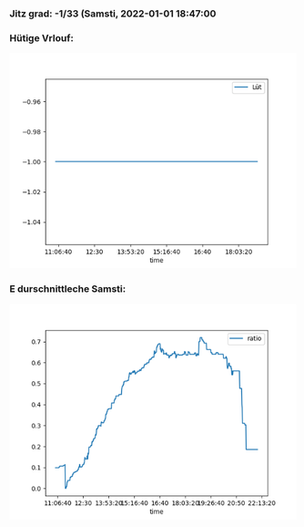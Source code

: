 ### Jitz grad: -1/33 (Samsti, 2022-01-01 18:47:00

### Hütige Vrlouf:
![Graph](Today.png)

### E durschnittleche Samsti:
![Graph](Samsti.png)